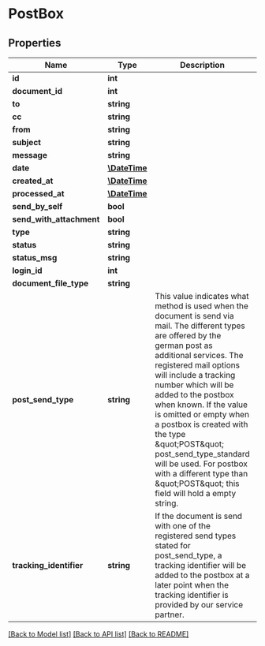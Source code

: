 # PostBox

## Properties
Name | Type | Description | Notes
------------ | ------------- | ------------- | -------------
**id** | **int** |  | [optional] 
**document_id** | **int** |  | [optional] 
**to** | **string** |  | [optional] 
**cc** | **string** |  | [optional] 
**from** | **string** |  | [optional] 
**subject** | **string** |  | [optional] 
**message** | **string** |  | [optional] 
**date** | [**\DateTime**](\DateTime.md) |  | [optional] 
**created_at** | [**\DateTime**](\DateTime.md) |  | [optional] 
**processed_at** | [**\DateTime**](\DateTime.md) |  | [optional] 
**send_by_self** | **bool** |  | [optional] 
**send_with_attachment** | **bool** |  | [optional] 
**type** | **string** |  | [optional] 
**status** | **string** |  | [optional] 
**status_msg** | **string** |  | [optional] 
**login_id** | **int** |  | [optional] 
**document_file_type** | **string** |  | [optional] 
**post_send_type** | **string** | This value indicates what method is used when the document is send via mail. The different types are offered by the german post as additional services. The registered mail options will include a tracking number which will be  added to the postbox when known.  If the value is omitted or empty when a postbox is created with the type \&quot;POST\&quot; post_send_type_standard will be used.  For postbox with a different type than \&quot;POST\&quot; this field will hold a empty string. | [optional] 
**tracking_identifier** | **string** | If the document is send with one of the registered send types stated for post_send_type, a tracking identifier will be added to the postbox at a later point when the tracking identifier is provided by our service partner. | [optional] 

[[Back to Model list]](../README.md#documentation-for-models) [[Back to API list]](../README.md#documentation-for-api-endpoints) [[Back to README]](../README.md)


